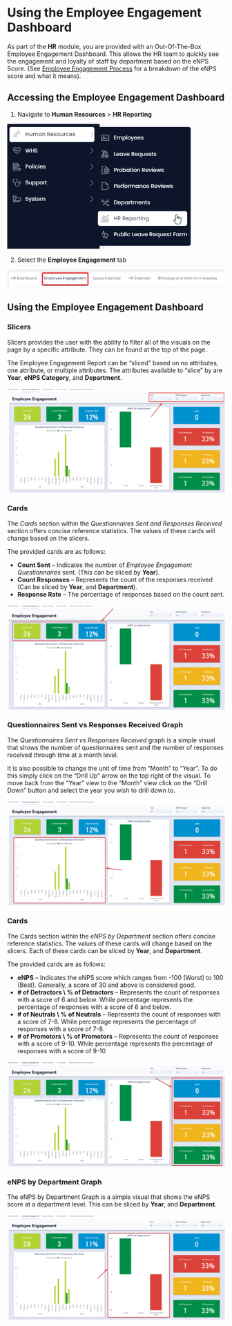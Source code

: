 # Using the Employee Engagement Dashboard

As part of the **HR** module, you are provided with an Out-Of-The-Box Employee Engagement Dashboard. This allows the HR team to quickly see the engagement and loyalty of staff by department based on the eNPS Score. (See [Employee Engagement Process](</docs/Rapid/2-Rapid Modules/6-Human Resources/employees/employee-engagement-process/employee-engagement-process.md>) for a breakdown of the eNPS score and what it means).

## Accessing the Employee Engagement Dashboard

1. Navigate to **Human Resources** &gt; **HR Reporting**  

![Sidebar menu location of HR Reporting dashboard](<../Side menu navigate to HR report.png>)

2. Select the **Employee Engagement** tab  

![Tab navigation to employee engagement report](<Employee engagement tab location.png>)

## Using the Employee Engagement Dashboard

### Slicers

Slicers provides the user with the ability to filter all of the visuals on the page by a specific attribute. They can be found at the top of the page.

The Employee Engagement Report can be “sliced” based on no attributes, one attribute, or multiple attributes. The attributes available to “slice” by are **Year**, **eNPS Category**, and **Department**.

![Employee engagement report slicer location](<Employee engagement slicers.png>)

### Cards

The *Cards* section within the *Questionnaires Sent and Responses Received* section offers concise reference statistics. The values of these cards will change based on the slicers.

The provided cards are as follows:

- **Count Sent** – Indicates the number of *Employee Engagement Questionnaires* sent. (This can be sliced by **Year**).
- **Count Responses** – Represents the count of the responses received (Can be sliced by **Year**, and **Department**).
- **Response Rate** – The percentage of responses based on the count sent.

![Employee engagement cards highlighted](<Questionnaires sent cards location.png>)

### Questionnaires Sent vs Responses Received Graph

The *Questionnaires Sent vs Responses Received* graph is a simple visual that shows the number of questionnaires sent and the number of responses received through time at a month level.

It is also possible to change the unit of time from “Month” to “Year”. To do this simply click on the “Drill Up” arrow on the top right of the visual. To move back from the “Year” view to the “Month” view click on the “Drill Down” button and select the year you wish to drill down to.

![Employee engagement questionnaire graph highlighted](<Questionnaires sent graph location.png>)

### Cards

The Cards section within the *eNPS by Department* section offers concise reference statistics. The values of these cards will change based on the slicers. Each of these cards can be sliced by **Year**, and **Department**.

The provided cards are as follows:

- **eNPS** – Indicates the eNPS score which ranges from -100 (Worst) to 100 (Best). Generally, a score of 30 and above is considered good.
- **\# of Detractors \\ % of Detractors** – Represents the count of responses with a score of 6 and below. While percentage represents the percentage of responses with a score of 6 and below.
- **\# of Neutrals \\ % of Neutrals** – Represents the count of responses with a score of 7-8. While percentage represents the percentage of responses with a score of 7-8.
- **\# of Promotors \\ % of Promotors** – Represents the count of responses with a score of 9-10. While percentage represents the percentage of responses with a score of 9-10

![Employee engagement report cards highlighted](<eNPS cards location.png>)

### eNPS by Department Graph

The eNPS by Department Graph is a simple visual that shows the eNPS score at a department level. This can be sliced by **Year**, and **Department**.

![Employee Engagement Report Department Graph](<eNPS graph location.png>)